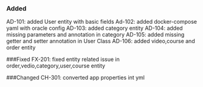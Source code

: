 ### Added
AD-101: added User entity with basic fields
Ad-102: added docker-compose yaml with oracle config
AD-103: added category entity
AD-104: added missing parameters and annotation in category
AD-105: added missing getter and setter annotation in User Class
AD-106: added  video,course and  order entity




###Fixed
FX-201: fixed  entity related issue  in order,vedio,category,user,course entity






###Changed
CH-301: converted app properties int yml